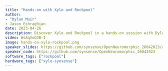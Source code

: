 ```yaml
---
title: "Hands-on with Xylo and Rockpool"
author: 
- "Dylan Muir"
- Jason Eshraghian
date: 2023-04-26
description: Discover Xylo and Rockpool in a hands-on session with Dylan Muir, exploring cutting-edge neural computation architectures and signal processing.
video: WsAqVuQ3B-I
image: hands-on-xylo-rockpool.png
speaker_slides: https://github.com/synsense/OpenNeuromorphic_26042023/raw/main/slides.pdf
speaker_code: https://github.com/synsense/OpenNeuromorphic_26042023
software_tags: ["rockpool"]
hardware_tags: ["xylo-synsense"]
---
```





